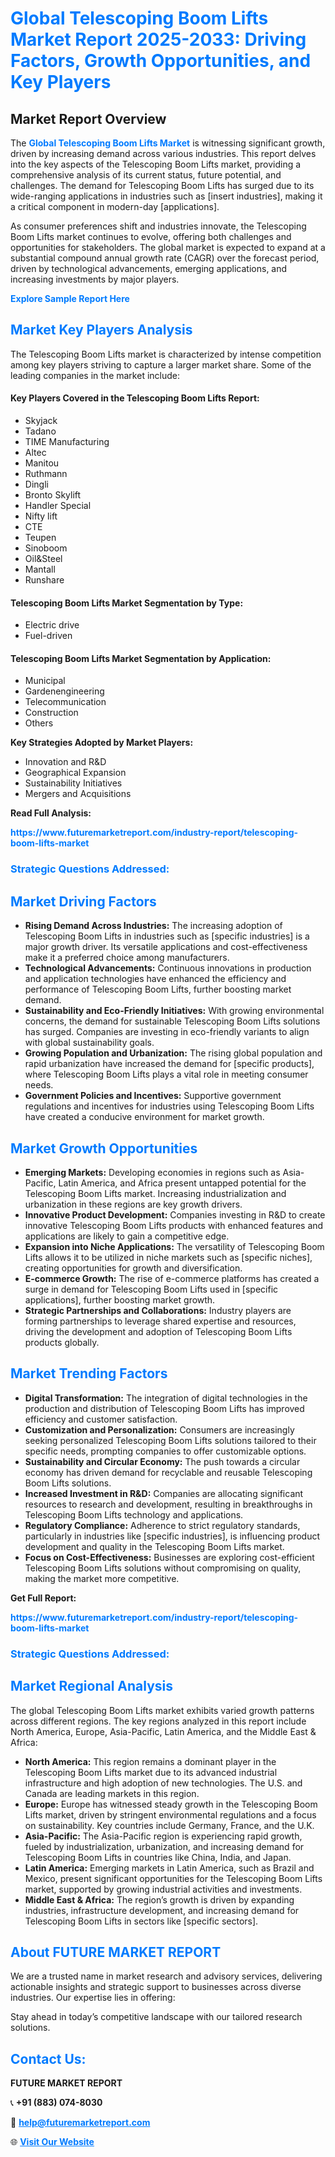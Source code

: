 <h1 style="color: #007BFF;">Global Telescoping Boom Lifts Market Report 2025-2033: Driving Factors, Growth Opportunities, and Key Players</h1>

<section id="overview">
<h2>Market Report Overview</h2>
<p>The <a href="https://www.futuremarketreport.com/industry-report/telescoping-boom-lifts-market" style="color: #007BFF; text-decoration: none;"><strong>Global Telescoping Boom Lifts Market</strong></a> is witnessing significant growth, driven by increasing demand across various industries. This report delves into the key aspects of the Telescoping Boom Lifts market, providing a comprehensive analysis of its current status, future potential, and challenges. The demand for Telescoping Boom Lifts has surged due to its wide-ranging applications in industries such as [insert industries], making it a critical component in modern-day [applications].</p>
<p>As consumer preferences shift and industries innovate, the Telescoping Boom Lifts market continues to evolve, offering both challenges and opportunities for stakeholders. The global market is expected to expand at a substantial compound annual growth rate (CAGR) over the forecast period, driven by technological advancements, emerging applications, and increasing investments by major players.</p>
</section>

<section id="overview">
<p><a href="https://www.futuremarketreport.com/request-sample/reportId=42507" style="color: #007BFF; text-decoration: none;"><strong>Explore Sample Report Here</strong></a></p>
</section>

<section id="key-players">
<h2 style="color: #007BFF;">Market Key Players Analysis</h2>
<p>The Telescoping Boom Lifts market is characterized by intense competition among key players striving to capture a larger market share. Some of the leading companies in the market include:</p>
<h4>Key Players Covered in the Telescoping Boom Lifts Report:</h4>
<ul><li>Skyjack</li><li>Tadano</li><li>TIME Manufacturing</li><li>Altec</li><li>Manitou</li><li>Ruthmann</li><li>Dingli</li><li>Bronto Skylift</li><li>Handler Special</li><li>Nifty lift</li><li>CTE</li><li>Teupen</li><li>Sinoboom</li><li>Oil&amp;Steel</li><li>Mantall</li><li>Runshare</li></ul>
<h4>Telescoping Boom Lifts Market Segmentation by Type:</h4>
<ul><li>Electric drive</li><li>Fuel-driven</li></ul>

<h4>Telescoping Boom Lifts Market Segmentation by Application:</h4>
<ul><li>Municipal</li><li>Gardenengineering</li><li>Telecommunication</li><li>Construction</li><li>Others</li></ul>
<p><strong>Key Strategies Adopted by Market Players:</strong></p>
<ul>
<li>Innovation and R&D</li>
<li>Geographical Expansion</li>
<li>Sustainability Initiatives</li>
<li>Mergers and Acquisitions</li>
</ul>
</section>

<section>
<p><strong>Read Full Analysis: </strong></p><a href="https://www.futuremarketreport.com/industry-report/telescoping-boom-lifts-market" style="color: #007BFF; text-decoration: none;"><strong>https://www.futuremarketreport.com/industry-report/telescoping-boom-lifts-market</strong></a>
<h3 style="color: #007BFF;">Strategic Questions Addressed:</h3>
</section>

<section id="driving-factors">
<h2 style="color: #007BFF;">Market Driving Factors</h2>
<ul>
<li><strong>Rising Demand Across Industries:</strong> The increasing adoption of Telescoping Boom Lifts in industries such as [specific industries] is a major growth driver. Its versatile applications and cost-effectiveness make it a preferred choice among manufacturers.</li>
<li><strong>Technological Advancements:</strong> Continuous innovations in production and application technologies have enhanced the efficiency and performance of Telescoping Boom Lifts, further boosting market demand.</li>
<li><strong>Sustainability and Eco-Friendly Initiatives:</strong> With growing environmental concerns, the demand for sustainable Telescoping Boom Lifts solutions has surged. Companies are investing in eco-friendly variants to align with global sustainability goals.</li>
<li><strong>Growing Population and Urbanization:</strong> The rising global population and rapid urbanization have increased the demand for [specific products], where Telescoping Boom Lifts plays a vital role in meeting consumer needs.</li>
<li><strong>Government Policies and Incentives:</strong> Supportive government regulations and incentives for industries using Telescoping Boom Lifts have created a conducive environment for market growth.</li>
</ul>
</section>

<section id="growth-opportunities">
<h2 style="color: #007BFF;">Market Growth Opportunities</h2>
<ul>
<li><strong>Emerging Markets:</strong> Developing economies in regions such as Asia-Pacific, Latin America, and Africa present untapped potential for the Telescoping Boom Lifts market. Increasing industrialization and urbanization in these regions are key growth drivers.</li>
<li><strong>Innovative Product Development:</strong> Companies investing in R&D to create innovative Telescoping Boom Lifts products with enhanced features and applications are likely to gain a competitive edge.</li>
<li><strong>Expansion into Niche Applications:</strong> The versatility of Telescoping Boom Lifts allows it to be utilized in niche markets such as [specific niches], creating opportunities for growth and diversification.</li>
<li><strong>E-commerce Growth:</strong> The rise of e-commerce platforms has created a surge in demand for Telescoping Boom Lifts used in [specific applications], further boosting market growth.</li>
<li><strong>Strategic Partnerships and Collaborations:</strong> Industry players are forming partnerships to leverage shared expertise and resources, driving the development and adoption of Telescoping Boom Lifts products globally.</li>
</ul>
</section>

<section id="trending-factors">
<h2 style="color: #007BFF;">Market Trending Factors</h2>
<ul>
<li><strong>Digital Transformation:</strong> The integration of digital technologies in the production and distribution of Telescoping Boom Lifts has improved efficiency and customer satisfaction.</li>
<li><strong>Customization and Personalization:</strong> Consumers are increasingly seeking personalized Telescoping Boom Lifts solutions tailored to their specific needs, prompting companies to offer customizable options.</li>
<li><strong>Sustainability and Circular Economy:</strong> The push towards a circular economy has driven demand for recyclable and reusable Telescoping Boom Lifts solutions.</li>
<li><strong>Increased Investment in R&D:</strong> Companies are allocating significant resources to research and development, resulting in breakthroughs in Telescoping Boom Lifts technology and applications.</li>
<li><strong>Regulatory Compliance:</strong> Adherence to strict regulatory standards, particularly in industries like [specific industries], is influencing product development and quality in the Telescoping Boom Lifts market.</li>
<li><strong>Focus on Cost-Effectiveness:</strong> Businesses are exploring cost-efficient Telescoping Boom Lifts solutions without compromising on quality, making the market more competitive.</li>
</ul>
</section>

<section>
<p><strong>Get Full Report: </strong></p><a href="https://www.futuremarketreport.com/industry-report/telescoping-boom-lifts-market" style="color: #007BFF; text-decoration: none;"><strong>https://www.futuremarketreport.com/industry-report/telescoping-boom-lifts-market</strong></a>
<h3 style="color: #007BFF;">Strategic Questions Addressed:</h3>
</section>


<section id="regional-analysis">
<h2 style="color: #007BFF;">Market Regional Analysis</h2>
<p>The global Telescoping Boom Lifts market exhibits varied growth patterns across different regions. The key regions analyzed in this report include North America, Europe, Asia-Pacific, Latin America, and the Middle East & Africa:</p>
<ul>
<li><strong>North America:</strong> This region remains a dominant player in the Telescoping Boom Lifts market due to its advanced industrial infrastructure and high adoption of new technologies. The U.S. and Canada are leading markets in this region.</li>
<li><strong>Europe:</strong> Europe has witnessed steady growth in the Telescoping Boom Lifts market, driven by stringent environmental regulations and a focus on sustainability. Key countries include Germany, France, and the U.K.</li>
<li><strong>Asia-Pacific:</strong> The Asia-Pacific region is experiencing rapid growth, fueled by industrialization, urbanization, and increasing demand for Telescoping Boom Lifts in countries like China, India, and Japan.</li>
<li><strong>Latin America:</strong> Emerging markets in Latin America, such as Brazil and Mexico, present significant opportunities for the Telescoping Boom Lifts market, supported by growing industrial activities and investments.</li>
<li><strong>Middle East & Africa:</strong> The region’s growth is driven by expanding industries, infrastructure development, and increasing demand for Telescoping Boom Lifts in sectors like [specific sectors].</li>
</ul>
</section>

<footer>
<h2 style="color: #007BFF;">About FUTURE MARKET REPORT</h2>
<p>We are a trusted name in market research and advisory services, delivering actionable insights and strategic support to businesses across diverse industries. Our expertise lies in offering:</p>

<p>Stay ahead in today’s competitive landscape with our tailored research solutions.</p>

<h2 style="color: #007BFF;">Contact Us:</h2>
<p><strong>FUTURE MARKET REPORT</strong></p>
<p>📞 <strong>+91 (883) 074-8030</strong></p>
<p>📧 <strong><a href="mailto:help@futuremarketreport.com" style="color: #007BFF;">help@futuremarketreport.com</a></strong></p>
<p>🌐 <strong><a href="https://www.futuremarketreport.com/" style="color: #007BFF;">Visit Our Website</a></strong></p>
</footer>